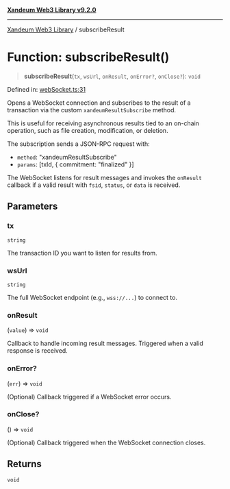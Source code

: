 [**Xandeum Web3 Library v9.2.0**](../README.md)

***

[Xandeum Web3 Library](../globals.md) / subscribeResult

# Function: subscribeResult()

> **subscribeResult**(`tx`, `wsUrl`, `onResult`, `onError?`, `onClose?`): `void`

Defined in: [webSocket.ts:31](https://github.com/Xandeum/test_web3/blob/main/src/webSocket.ts#L31)

Opens a WebSocket connection and subscribes to the result of a transaction
via the custom `xandeumResultSubscribe` method.

This is useful for receiving asynchronous results tied to an on-chain operation,
such as file creation, modification, or deletion.

The subscription sends a JSON-RPC request with:
- `method`: "xandeumResultSubscribe"
- `params`: [txId, { commitment: "finalized" }]

The WebSocket listens for result messages and invokes the `onResult` callback
if a valid result with `fsid`, `status`, or `data` is received.

## Parameters

### tx

`string`

The transaction ID you want to listen for results from.

### wsUrl

`string`

The full WebSocket endpoint (e.g., `wss://...`) to connect to.

### onResult

(`value`) => `void`

Callback to handle incoming result messages. Triggered when a valid response is received.

### onError?

(`err`) => `void`

(Optional) Callback triggered if a WebSocket error occurs.

### onClose?

() => `void`

(Optional) Callback triggered when the WebSocket connection closes.

## Returns

`void`
